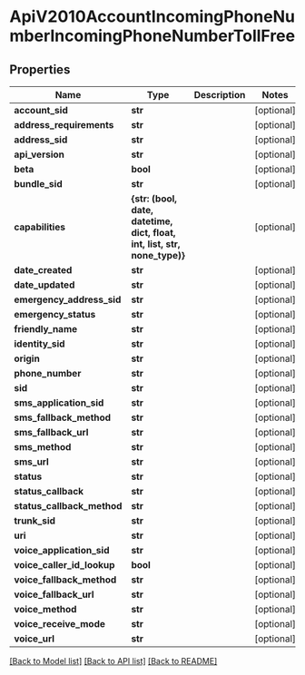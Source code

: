 # ApiV2010AccountIncomingPhoneNumberIncomingPhoneNumberTollFree

## Properties
Name | Type | Description | Notes
------------ | ------------- | ------------- | -------------
**account_sid** | **str** |  | [optional] 
**address_requirements** | **str** |  | [optional] 
**address_sid** | **str** |  | [optional] 
**api_version** | **str** |  | [optional] 
**beta** | **bool** |  | [optional] 
**bundle_sid** | **str** |  | [optional] 
**capabilities** | **{str: (bool, date, datetime, dict, float, int, list, str, none_type)}** |  | [optional] 
**date_created** | **str** |  | [optional] 
**date_updated** | **str** |  | [optional] 
**emergency_address_sid** | **str** |  | [optional] 
**emergency_status** | **str** |  | [optional] 
**friendly_name** | **str** |  | [optional] 
**identity_sid** | **str** |  | [optional] 
**origin** | **str** |  | [optional] 
**phone_number** | **str** |  | [optional] 
**sid** | **str** |  | [optional] 
**sms_application_sid** | **str** |  | [optional] 
**sms_fallback_method** | **str** |  | [optional] 
**sms_fallback_url** | **str** |  | [optional] 
**sms_method** | **str** |  | [optional] 
**sms_url** | **str** |  | [optional] 
**status** | **str** |  | [optional] 
**status_callback** | **str** |  | [optional] 
**status_callback_method** | **str** |  | [optional] 
**trunk_sid** | **str** |  | [optional] 
**uri** | **str** |  | [optional] 
**voice_application_sid** | **str** |  | [optional] 
**voice_caller_id_lookup** | **bool** |  | [optional] 
**voice_fallback_method** | **str** |  | [optional] 
**voice_fallback_url** | **str** |  | [optional] 
**voice_method** | **str** |  | [optional] 
**voice_receive_mode** | **str** |  | [optional] 
**voice_url** | **str** |  | [optional] 

[[Back to Model list]](../README.md#documentation-for-models) [[Back to API list]](../README.md#documentation-for-api-endpoints) [[Back to README]](../README.md)


